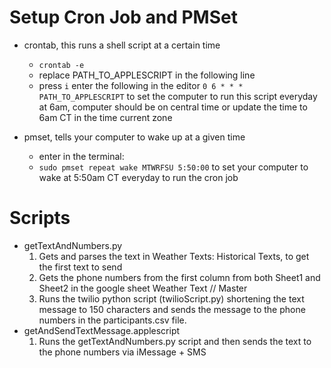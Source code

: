 # Setup Cron Job and PMSet

- crontab, this runs a shell script at a certain time

  - `crontab -e`
  - replace PATH_TO_APPLESCRIPT in the following line
  - press `i` enter the following in the editor `0 6 * * * PATH_TO_APPLESCRIPT` to set the computer to run this script everyday at 6am, computer should be on central time or update the time to 6am CT in the time current zone

- pmset, tells your computer to wake up at a given time
  - enter in the terminal:
  - `sudo pmset repeat wake MTWRFSU 5:50:00` to set your computer to wake at 5:50am CT everyday to run the cron job

# Scripts

- getTextAndNumbers.py
  1. Gets and parses the text in Weather Texts: Historical Texts, to get the first text to send
  2. Gets the phone numbers from the first column from both Sheet1 and Sheet2 in the google sheet Weather Text // Master
  3. Runs the twilio python script (twilioScript.py) shortening the text message to 150 characters and sends the message to the phone numbers in the participants.csv file.
- getAndSendTextMessage.applescript
  1. Runs the getTextAndNumbers.py script and then sends the text to the phone numbers via iMessage + SMS
